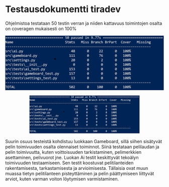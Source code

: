 # Testausdokumentti tiradev

Ohjelmistoa testataan 50 testin verran ja niiden kattavuus toimintojen osalta on coveragen mukaisesti on 100%


![testaus](https://github.com/melting8snowman/tiradev/blob/main/documents/tiradev_testaus.jpg)


<p align="center">
  <img src="documents/tiradev_testaus.jpg" width="350" alt="testaus">
</p>

Suurin osuus testeistä kohdistuu luokkaan Gameboard, sillä siihen sisätyvät pelin toimivuuden osalta olennaiset toiminnot. 
Siinä testataan pelilaudan ja pelin toimivuutta, kuten voittoisuuden tarkistaminen, pelimerkkien asettaminen, pelivuorot jne. 
Luokan Ai testit keskittyvät tekoälyn toimivuuden testaamiseen. Sen testit koostuvat pelitilanteiden rakentamisesta, tarkastamisesta ja arvioimisesta. 
Tällaisia ovat muun muassa tietyn pelitilanteen pisteyttäminen ja pelin päättymiseen liittyvät arviot, kuten varman voiton löytymisen varmistaminen. 
